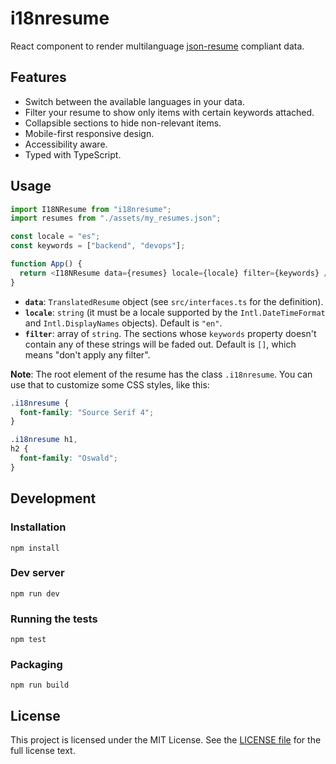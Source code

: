 # i18nresume

React component to render multilanguage [json-resume](https://jsonresume.org/) compliant data.

## Features

- Switch between the available languages in your data.
- Filter your resume to show only items with certain keywords attached.
- Collapsible sections to hide non-relevant items.
- Mobile-first responsive design.
- Accessibility aware.
- Typed with TypeScript.

## Usage

```javascript
import I18NResume from "i18nresume";
import resumes from "./assets/my_resumes.json";

const locale = "es";
const keywords = ["backend", "devops"];

function App() {
  return <I18NResume data={resumes} locale={locale} filter={keywords} />;
}
```

- **`data`**: `TranslatedResume` object (see `src/interfaces.ts` for the definition).
- **`locale`**: `string` (it must be a locale supported by the `Intl.DateTimeFormat` and `Intl.DisplayNames` objects). Default is `"en"`.
- **`filter`**: array of `string`. The sections whose `keywords` property doesn't contain any of these strings will be faded out. Default is `[]`, which means "don't apply any filter".

**Note**: The root element of the resume has the class `.i18nresume`. You can use that to customize some CSS styles, like this:

```css
.i18nresume {
  font-family: "Source Serif 4";
}

.i18nresume h1,
h2 {
  font-family: "Oswald";
}
```

## Development

### Installation

```shell
npm install
```

### Dev server

```shell
npm run dev
```

### Running the tests

```shell
npm test
```

### Packaging

```shell
npm run build
```

## License

This project is licensed under the MIT License. See the [LICENSE file](./LICENSE) for the full license text.
